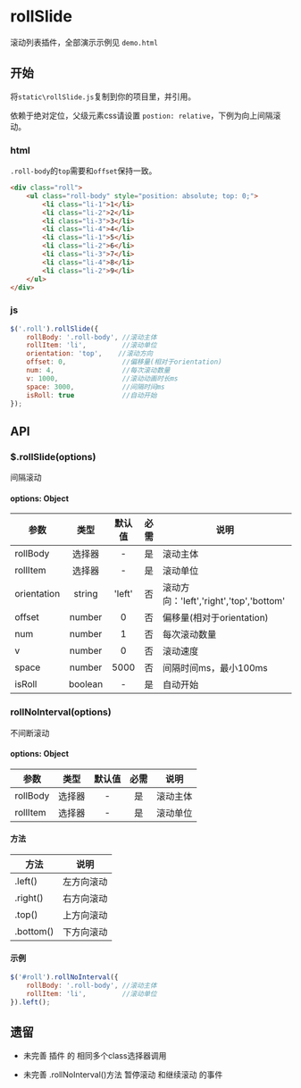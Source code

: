 # rollSlide

滚动列表插件，全部演示示例见 `demo.html`

## 开始

将`static\rollSlide.js`复制到你的项目里，并引用。

依赖于绝对定位，父级元素css请设置 `postion: relative`，下例为向上间隔滚动。

### html

`.roll-body`的`top`需要和`offset`保持一致。

``` html
<div class="roll">
    <ul class="roll-body" style="position: absolute; top: 0;">
        <li class="li-1">1</li>
        <li class="li-2">2</li>
        <li class="li-3">3</li>
        <li class="li-4">4</li>
        <li class="li-1">5</li>
        <li class="li-2">6</li>
        <li class="li-3">7</li>
        <li class="li-4">8</li>
        <li class="li-2">9</li>
    </ul>
</div>
```

### js

``` javascript
$('.roll').rollSlide({
    rollBody: '.roll-body', //滚动主体
    rollItem: 'li',         //滚动单位
    orientation: 'top',    //滚动方向
    offset: 0,              //偏移量(相对于orientation)
    num: 4,                 //每次滚动数量
    v: 1000,                //滚动动画时长ms
    space: 3000,            //间隔时间ms
    isRoll: true            //自动开始
});
```

## API

### $.rollSlide(options)

间隔滚动

#### options: Object

| 参数 | 类型 | 默认值 | 必需 | 说明 |
| -- | :---: | :---: | :---: | -- |
| rollBody | 选择器 | - | 是 | 滚动主体 |
| rollItem | 选择器 | - | 是 | 滚动单位 |
| orientation | string | 'left' | 否 | 滚动方向：'left','right','top','bottom' |
| offset | number | 0 | 否 | 偏移量(相对于orientation) |
| num | number | 1 | 否 | 每次滚动数量 |
| v | number | 0 | 否 | 滚动速度 |
| space | number | 5000 | 否 | 间隔时间ms，最小100ms |
| isRoll | boolean | - | 是 | 自动开始 |


### rollNoInterval(options)

不间断滚动

#### options: Object

| 参数 | 类型 | 默认值 | 必需 | 说明 |
| -- | :---: | :---: | :---: | -- |
| rollBody | 选择器 | - | 是 | 滚动主体 |
| rollItem | 选择器 | - | 是 | 滚动单位 |

  
#### 方法

| 方法 |  说明 |
| -- | -- |
| .left() | 左方向滚动 |
| .right() | 右方向滚动 |
| .top() | 上方向滚动 |
| .bottom() | 下方向滚动 |

#### 示例

``` javascript
$('#roll').rollNoInterval({
    rollBody: '.roll-body', //滚动主体
    rollItem: 'li',         //滚动单位
}).left();
```

            
## 遗留

- 未完善 插件 的 相同多个class选择器调用
  
- 未完善 .rollNoInterval()方法 暂停滚动 和继续滚动 的事件
